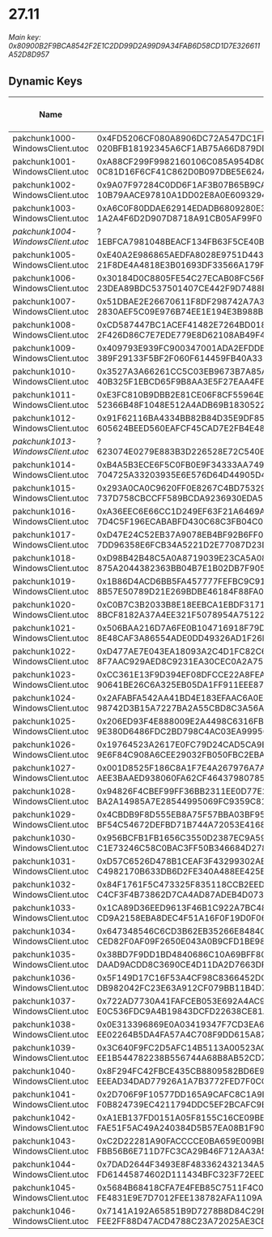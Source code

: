 # 27.11

###### Main key: 0x80900B2F9BCA8542F2E1C2DD99D2A99D9A34FAB6D58CD1D7E326611A52D8D957

## Dynamic Keys

| Name                              | Key</br>GUID                                                                                            | High Res Textures |
|-----------------------------------|---------------------------------------------------------------------------------------------------------|-------------------|
| pakchunk1000-WindowsClient.utoc   | 0x4FD5206CF080A8906DC72A547DC1FF32A2C12F90FC75CDAB87C1FAFCB6B71439</br>020BFB18192345A6CF1AB75A66D879DD | ❌                 |
| pakchunk1001-WindowsClient.utoc   | 0xA88CF299F9982160106C085A954D8C40E47ABF09A3E36C4782D5B8D6B8487AFE</br>0C81D16F6CF41C862D0B097DBE5E624A | ❌                 |
| pakchunk1002-WindowsClient.utoc   | 0x9A07F97284C0DD6F1AF3B07B65B9CAF1D31C4704E80410E3387E2A66858BC3DB</br>10B79AACE97810A1DD02E8A0E6093294 | ❌                 |
| pakchunk1003-WindowsClient.utoc   | 0xA6C0F80DDAE62914EDADB6809280E34EDAC2D336407253EC5A6F776B0FDEEA10</br>1A2A4F6D2D907D8718A91CB05AF99F0  | ✔️                 |
| *pakchunk1004-WindowsClient.utoc* | ?</br>1EBFCA7981048BEACF134FB63F5CE40B 															      | ❌                 |
| pakchunk1005-WindowsClient.utoc   | 0xE40A2E986865AEDFA8028E9751D4434861C8A779DD01639FF4919B05945EB1F9</br>21F8DE4A4818E3B01693DF33566A179F | ❌                 |
| pakchunk1006-WindowsClient.utoc   | 0x30184D0C8805FE54C27ECAB08FC56F8C3D5605876FD4CBEBC13FA4F0C0B20F38</br>23DEA89BDC537501407CE442F9D7488B | ✔️                 |
| pakchunk1007-WindowsClient.utoc   | 0x51DBAE2E26670611F8DF298742A7A31BDD49154228602C9DA54A50E925815A06</br>2830AEF5C09E976B74EE1E194E3B988B | ❌                 |
| pakchunk1008-WindowsClient.utoc   | 0xCD587447BC1ACEF41482E7264BD01860D9CDDA0FA8158BFC64C9610F75A71F45</br>2F426D86C7E7EDE779E8D62108AB49F4 | ❌                 |
| pakchunk1009-WindowsClient.utoc   | 0x409793E939FC900347001ADA2EFDDB4F853EE0353D6B1C7C9FB0231BDED6BDB1</br>389F29133F5BF2F060F614459FB40A33 | ❌                 |
| pakchunk1010-WindowsClient.utoc   | 0x3527A3A66261CC5C03EB9673B7A85A6CF47ABE57ACA2F5360E5128E65C9533C3</br>40B325F1EBCD65F9B8AA3E5F27EAA4FE | ✔️                 |
| pakchunk1011-WindowsClient.utoc   | 0xE3FC810B9DBB2E81CE06F8CF55964E1B7BEA20545931824A94AB83D4E8182BD4</br>52366B48F1048E512A4ADB69B1830522 | ❌                 |
| pakchunk1012-WindowsClient.utoc   | 0x91F62116BA4334BB82B84D35E9DF85DCE87434071097E4C96DBFD31517C48F2E</br>605624BEED560EAFCF45CAD7E2FB4E48 | ❌                 |
| *pakchunk1013-WindowsClient.utoc* | ?</br>623074E0279E883B3D226528E72C540E 																  | ✔️                 |
| pakchunk1014-WindowsClient.utoc   | 0xB4A5B3ECE6F5C0FB0E9F34333AA749EC27797BD3FE5555C92FB0C8770C3A56B3</br>704725A33203935E6E576D64D44905D4 | ❌                 |
| pakchunk1015-WindowsClient.utoc   | 0x293A0CA0C9620FF0E8267C4BD7532982A802B071D4245849C63F27922C482A2C</br>737D758CBCCFF589BCDA9236930EDA52 | ❌                 |
| pakchunk1016-WindowsClient.utoc   | 0xA36EEC6E66CC1D249EF63F21A6469A39BA583A7215919C6D6A8E880D45016B9B</br>7D4C5F196ECABABFD430C68C3FB04C0E | ✔️                 |
| pakchunk1017-WindowsClient.utoc   | 0xD47E24C52EB37A9078EB4BF92B6FF0DA5CAE09D8F842C9E2D79175A9248F55D4</br>7DD96358E6FCB34A5221D2E77087D23D | ✔️                 |
| pakchunk1018-WindowsClient.utoc   | 0xD98B42B48C5A0A8719039E23CA5A082EBAB7D33C01271DD44D1572918895CB79</br>875A2044382363BB04B7E1B02DB7F905 | ✔️                 |
| pakchunk1019-WindowsClient.utoc   | 0x1B86D4ACD6BB5FA457777FEFBC9C912D0AFB7614A23E8DBECAE2ABA76E115CDD</br>8B57E50789D21E269BDBE46184F88FA0 | ❌                 |
| pakchunk1020-WindowsClient.utoc   | 0xC0B7C3B2033B8E18EEBCA1EBDF31715ACE290E7D769D1886E115507EE3524EE3</br>8BCF8182A37A4EE321F5078954A75122 | ❌                 |
| pakchunk1021-WindowsClient.utoc   | 0x506BAA216D7A6FE0B104716918F79D3EAB058AC5F72B28014EAF384058B86441</br>8E48CAF3A86554ADE0DD49326AD1F26B | ✔️                 |
| pakchunk1022-WindowsClient.utoc   | 0xD477AE7E043EA18093A2C4D1FC82C61C59F2A6F4BEB9D8F2D53B327DFC9AFAAB</br>8F7AAC929AED8C9231EA30CEC0A2A75D | ❌                 |
| pakchunk1023-WindowsClient.utoc   | 0xCC361E13F9D394EF08DFCCE22A8FEAFECB2FDF0D9F1E45A70CD9FA9B0D1910D3</br>90641BE26C6A325EB05DA1FF911EEE87 | ❌                 |
| pakchunk1024-WindowsClient.utoc   | 0x2AFABFA542AA41BD4E183EFAAC6A0E774A1D712991B5E8F92AF1B8AFEA1F3876</br>98742D3B15A7227BA2A55CBD8C3A56A1 | ❌                 |
| pakchunk1025-WindowsClient.utoc   | 0x206ED93F4E888009E2A4498C6316FB8DDB7B1EE5C7A39BBCCD4A689AF2588233</br>9E380D6486FDC2BD798C4AC03EA99956 | ✔️                 |
| pakchunk1026-WindowsClient.utoc   | 0x19764523A2617E0FC79D24CAD5CA9BA5AE40CB51B32DCA39B18B58E513D371F3</br>9E6F84C908A6CEE29032FB050FBC2EBA | ✔️                 |
| pakchunk1027-WindowsClient.utoc   | 0x001D8525F186C8A1F7E4A267976A7AB7FF39B1960EE604A06D2FA2941036997E</br>AEE3BAAED938060FA62CF46437980785 | ❌                 |
| pakchunk1028-WindowsClient.utoc   | 0x94826F4CBEF99FF36BB2311EE0D77E2F85100A23DC62F1DA0DB739ABBC4955B3</br>BA2A14985A7E28544995069FC9359C81 | ❌                 |
| pakchunk1029-WindowsClient.utoc   | 0x4CBDB9F8D555EB8A75F57BBA03BF9554C7CDC04B1E45988467C2744017C8916B</br>BF54C54672DEFBD71B744A72053E4168 | ❌                 |
| pakchunk1030-WindowsClient.utoc   | 0x956BCFB1FB1656C3550D2387EC9A5950B120A10F892AB58FB92A88C3DE369A6A</br>C1E73246C58C0BAC3FF50B346684D278 | ❌                 |
| pakchunk1031-WindowsClient.utoc   | 0xD57C6526D478B1CEAF3F43299302ABC02AC71D3022F863F63EEE40CFBC9FB5CB</br>C4982170B633DB6D2FE340A488EE425B | ❌                 |
| pakchunk1032-WindowsClient.utoc   | 0x84F1761F5C473325F835118CCB2EED4A94B5C9FD8D1ECD6F4AD37F5AAED3E9A0</br>C4CF3F4B73862D7CA4AD87ADEB4D073F | ❌                 |
| pakchunk1033-WindowsClient.utoc   | 0x1CA89D36EED9613F46B1C922A7BC48AEAC4A0B8948790D242C69258DDAA3D641</br>CD9A2158EBA8DEC4F51A16F0F19D0F06 | ❌                 |
| pakchunk1034-WindowsClient.utoc   | 0x647348546C6CD3B62EB35266E848408999A952C8A5D07BAC1D2D871F4BEFA3EF</br>CED82F0AF09F2650E043A0B9CFD1BE98 | ✔️                 |
| pakchunk1035-WindowsClient.utoc   | 0x38BD7F9DD1BD4840686C10A69BFF80AB2EBB4BC03AB1E6E9155E307B71C58E82</br>DAAD9ACDD8C3690CE4D11DA2D7663DFB | ✔️                 |
| pakchunk1036-WindowsClient.utoc   | 0x5F149D17C16F53A4CF98C8366452DCC4F5C5CA89B7B3921C0E9485CFCADC75F4</br>DB982042FC23E63A912CF079BB11B4D7 | ❌                 |
| pakchunk1037-WindowsClient.utoc   | 0x722AD7730A41FAFCEB053E692A4AC961B746AD644190283E509FB1DB4C94D49D</br>E0C536FDC9A4B19843DCFD22638CE81A | ❌                 |
| pakchunk1038-WindowsClient.utoc   | 0x0E313396869E0A03419347F7CD3EA6EFEE9336BC6EEC402896ABDBB0DCA472EC</br>EE02264B5DA4FA57A4C708F9DD615A87 | ❌                 |
| pakchunk1039-WindowsClient.utoc   | 0x3C640F9FC2D5AFC14B5113A00523AC9987058BF0663555A8050FA4025DEEB88C</br>EE1B544782238B556744A68B8AB52CD7 | ❌                 |
| pakchunk1040-WindowsClient.utoc   | 0x8F294FC42FBCE435CB8809582BD6E97713113FF926AB8131AA9964738BB6EC41</br>EEEAD34DAD77926A1A7B3772FED7F0CC | ❌                 |
| pakchunk1041-WindowsClient.utoc   | 0x2D706F9F10577DD165A9CAFC8C1A9B9DB9429E1DE4BDE742BE47C98C88BF9442</br>F0B824739EC4211794DDC5EF2BCAFC9B | ✔️                 |
| pakchunk1042-WindowsClient.utoc   | 0xA1EB137FD0151A05F8155C16CE09BEFA74043B4680472B94E6B65AD5FEA1A05B</br>FAE51F5AC49A240384D5B57EA08B1F90 | ✔️                 |
| pakchunk1043-WindowsClient.utoc   | 0xC2D22281A90FACCCCE0BA659E009BB8096BE08D1217BB0CF02BD59384FD6659F</br>FBB56B6E711D7FC3CA29B46F712AA3A5 | ❌                 |
| pakchunk1044-WindowsClient.utoc   | 0x7DAD2644F3493E8F483362432134A5AAC78520571C5616E303FB3B1712FE0FFD</br>FD61445874602D111434BFC323F72EED | ✔️                 |
| pakchunk1045-WindowsClient.utoc   | 0x5684B68418CFA7E4FEB85C7511F4C0BAF07A823944776780F32A21E7756C8C00</br>FE4831E9E7D7012FEE138782AFA1109A | ❌                 |
| pakchunk1046-WindowsClient.utoc   | 0x7141A192A65851B9D7278B8D84C29EB83326A733BF42AC90257216EDDD57E265</br>FEE2FF88D47ACD4788C23A72025AE3CB | ❌                 |